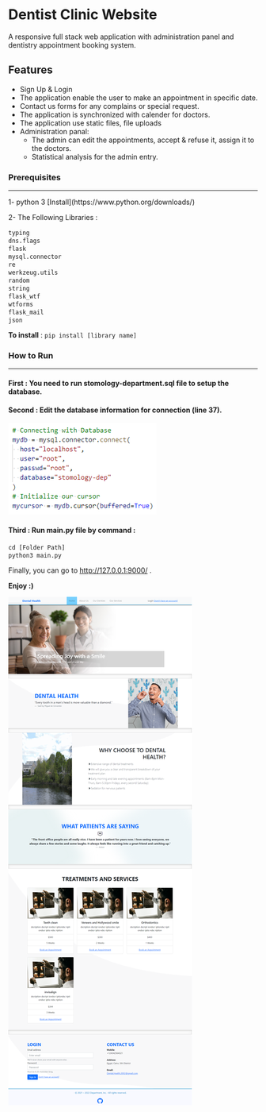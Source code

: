 # Dentist Clinic Website

A responsive full stack web application with administration panel and dentistry appointment booking system.

## Features

- Sign Up & Login
- The application enable the user to make an appointment in specific date.
- Contact us forms for any complains or special request.
- The application is synchronized with calender for doctors.
- The application use static files, file uploads
- Administration panal:
  - The admin can edit the appointments, accept & refuse it, assign it to the doctors.
  - Statistical analysis for the admin entry.

### Prerequisites
<hr>
1- python 3 
[Install](https://www.python.org/downloads/)

2- The Following Libraries :
```
typing
dns.flags
flask
mysql.connector
re
werkzeug.utils
random
string
flask_wtf
wtforms
flask_mail
json
```
**To install** :
`pip install [library name]`

### How to Run
<hr>

#### First : You need to run stomology-department.sql file to setup the database.

#### Second : Edit the database information for connection (line 37).
![Database Connection](https://github.com/MoErn854/Dentistry-Department-Website/blob/main/ReadMeimg/database.png)

#### Third : Run main.py file by command :
```
cd [Folder Path]
python3 main.py
```

Finally, you can go to http://127.0.0.1:9000/ .

**Enjoy :)**

![Website Capture](https://github.com/MoErn854/Dentistry-Department-Website/blob/main/ReadMeimg/Website.png)
